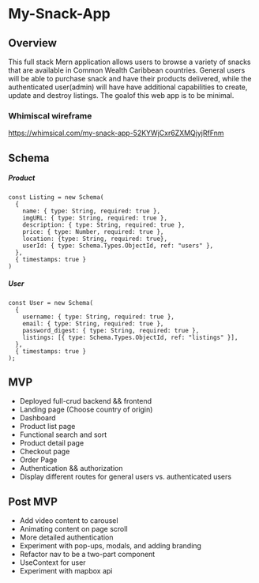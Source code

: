 # My-Snack-App

## Overview

This full stack Mern application allows users to browse a variety of snacks that are available in Common Wealth Caribbean countries. General users will be able to purchase snack and have their products delivered, while the authenticated user(admin) will have have additional capabilities to create, update and destroy listings. The goalof this web app is to be minimal.

### Whimiscal wireframe
https://whimsical.com/my-snack-app-52KYWjCxr6ZXMQjyjRfFnm


## Schema

##### Product

```
const Listing = new Schema(
  {
    name: { type: String, required: true },
    imgURL: { type: String, required: true },
    description: { type: String, required: true },
    price: { type: Number, required: true },
    location: {type: String, required: true},
    userId: { type: Schema.Types.ObjectId, ref: "users" },
  },
  { timestamps: true }
)
```

##### User

```
const User = new Schema(
  {
    username: { type: String, required: true },
    email: { type: String, required: true },
    password_digest: { type: String, required: true },
    listings: [{ type: Schema.Types.ObjectId, ref: "listings" }],
  },
  { timestamps: true }
);
```


## MVP

- Deployed full-crud backend && frontend
- Landing page (Choose country of origin)
- Dashboard
- Product list page
- Functional search and sort
- Product detail page
- Checkout page
- Order Page
- Authentication && authorization
- Display different routes for general users vs. authenticated users

## Post MVP

- Add video content to carousel
- Animating content on page scroll
- More detailed authentication
- Experiment with pop-ups, modals, and adding branding
- Refactor nav to be a two-part component
- UseContext for user
- Experiment with mapbox api
